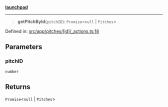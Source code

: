 [**launchpad**](index.md)

***

> **getPitchById**(`pitchID`): `Promise`\<`null` \| `Pitches`\>

Defined in: [src/app/pitches/\[id\]/\_actions.ts:18](https://github.com/victorbratov/launchpad/blob/3cec89d9fa4be2794c552b4b2e488c08b6798868/src/app/pitches/[id]/_actions.ts#L18)

## Parameters

### pitchID

`number`

## Returns

`Promise`\<`null` \| `Pitches`\>
